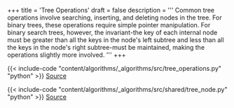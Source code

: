 +++
title = 'Tree Operations'
draft = false
description =  '''
Common tree operations involve searching, inserting, and deleting nodes in the
tree. For binary trees, these operations require simple pointer manipulation.
For binary search trees, however, the invariant-the key of each internal node
must be greater than all the keys in the node's left subtree and less than all
the keys in the node's right subtree-must be maintained, making the operations
slightly more involved.
'''
+++

{{< include-code "content/algorithms/_algorithms/src/tree_operations.py" "python" >}}
[Source](https://github.com/grind-rip/algorithms/blob/master/src/tree_operations.py)

{{< include-code "content/algorithms/_algorithms/src/shared/tree_node.py" "python" >}}
[Source](https://github.com/grind-rip/algorithms/blob/master/src/shared/tree_node.py)
